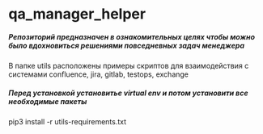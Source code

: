# qa_manager_helper

##### Репозиторий предназначен в ознакомительных целях чтобы можно было вдохновиться решениями повседневных задач менеджера

В папке utils расположены примеры скриптов для взаимодействия с системами confluence, jira, gitlab, testops, exchange

##### Перед установкой установитье virtual env и потом установити все необходимые пакеты

pip3 install -r utils-requirements.txt


